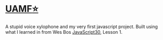 # [UAMF:star:](sumnercommajohn.github.io/uamfs/)

A stupid voice xylophone and my very first javascript project. Built using what I learned in from Wes Bos [JavaScript30](https://github.com/wesbos/JavaScript30), Lesson 1.
